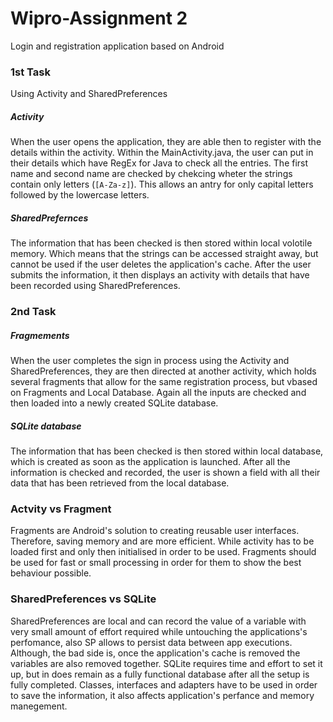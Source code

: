 # Wipro-Assignment 2
Login and registration application based on Android


### 1st Task
Using Activity and SharedPreferences

##### Activity 
When the user opens the application, they are able then to register with the details within the activity. Within the MainActivity.java, the user can put in their details which have RegEx for Java to check all the entries. The first name and second name are checked by chekcing wheter the strings contain only letters (``` [A-Za-z] ```). This allows an antry for only capital letters followed by the lowercase letters. 

##### SharedPrefernces
The information that has been checked is then stored within local volotile memory. Which means that the strings can be accessed straight away, but cannot be used if the user deletes the application's cache. 
After the user submits the information, it then displays an activity with details that have been recorded using SharedPreferences. 


### 2nd Task

##### Fragmements 
When the user completes the sign in process using the Activity and SharedPreferences, they are then directed at another activity, which holds several fragments that allow for the same registration process, but vbased on Fragments and Local Database. Again all the inputs are checked and then loaded into a newly created SQLite database.

##### SQLite database
The information that has been checked is then stored within local database, which is created as soon as the application is launched. After all the information is checked and recorded, the user is shown a field with all their data that has been retrieved from the local database. 




### Actvity vs Fragment 
Fragments are Android's solution to creating reusable user interfaces. Therefore, saving memory and are more efficient. While activity has to be loaded first and only then initialised in order to be used. Fragments should be used for fast or small processing in order for them to show the best behaviour possible. 

### SharedPreferences vs SQLite
SharedPreferences are local and can record the value of a variable with very small amount of effort required while untouching the applications's perfomance, also SP allows to persist data between app executions. Although, the bad side is, once the application's cache is removed the variables are also removed together. 
SQLite requires time and effort to set it up, but in does remain as a fully functional database after all the setup is fully completed. Classes, interfaces and adapters have to be used in order to save the information, it also affects application's perfance and memory manegement.









